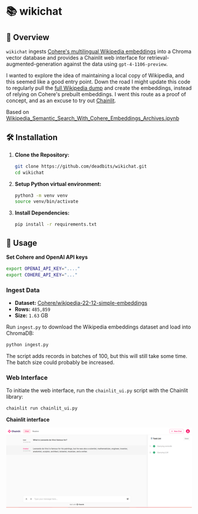 # 📚 wikichat 

## 🌟 Overview

`wikichat` ingests [Cohere's multilingual Wikipedia embeddings](https://txt.cohere.com/embedding-archives-wikipedia/) into a Chroma vector database and provides a Chainlit web interface for retrieval-augmented-generation against the data using `gpt-4-1106-preview`.

I wanted to explore the idea of maintaining a local copy of Wikipedia, and this seemed like a good entry point. Down the road I might update this code to regularly pull the [full Wikipedia dump](https://dumps.wikimedia.org/) and create the embeddings, instead of relying on Cohere's prebuilt embeddings. I went this route as a proof of concept, and as an excuse to try out [Chainlit](https://docs.chainlit.io/get-started/overview).

Based on [Wikipedia_Semantic_Search_With_Cohere_Embeddings_Archives.ipynb](https://github.com/cohere-ai/notebooks/blob/main/notebooks/Wikipedia_Semantic_Search_With_Cohere_Embeddings_Archives.ipynb)

## 🛠 Installation

1. **Clone the Repository:**
   ```bash
   git clone https://github.com/deadbits/wikichat.git
   cd wikichat
   ```

2. **Setup Python virtual environment:**
   ```bash
   python3 -m venv venv
   source venv/bin/activate
   ```

3. **Install Dependencies:**
   ```bash
   pip install -r requirements.txt
   ```

## 📖 Usage

**Set Cohere and OpenAI API keys**
```bash
export OPENAI_API_KEY="...."
export COHERE_API_KEY="..."
```

### Ingest Data

* **Dataset:** [Cohere/wikipedia-22-12-simple-embeddings](https://huggingface.co/datasets/Cohere/wikipedia-22-12-simple-embeddings)
* **Rows:** `485,859`
* **Size:** `1.63` GB

Run `ingest.py` to download the Wikipedia embeddings dataset and load into ChromaDB:

```python
python ingest.py
```

The script adds records in batches of 100, but this will still take some time. The batch size could probably be increased.

### Web Interface

To initiate the web interface, run the `chainlit_ui.py` script with the Chainlit library:

```python
chainlit run chainlit_ui.py
```

**Chainlit interface**

![Chainlit UI](data/chainlit.png)
